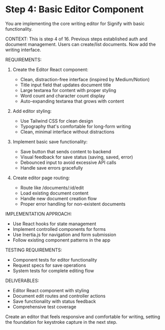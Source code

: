 # Step 4: Basic Editor Component

You are implementing the core writing editor for Signify with basic functionality.

CONTEXT: This is step 4 of 16. Previous steps established auth and document management. Users can create/list documents. Now add the writing interface.

REQUIREMENTS:
1. Create the Editor React component:
   - Clean, distraction-free interface (inspired by Medium/Notion)
   - Title input field that updates document title
   - Large textarea for content with proper styling
   - Word count and character count display
   - Auto-expanding textarea that grows with content

2. Add editor styling:
   - Use Tailwind CSS for clean design
   - Typography that's comfortable for long-form writing
   - Clean, minimal interface without distractions

3. Implement basic save functionality:
   - Save button that sends content to backend
   - Visual feedback for save status (saving, saved, error)
   - Debounced input to avoid excessive API calls
   - Handle save errors gracefully

4. Create editor page routing:
   - Route like /documents/:id/edit
   - Load existing document content
   - Handle new document creation flow
   - Proper error handling for non-existent documents

IMPLEMENTATION APPROACH:
- Use React hooks for state management
- Implement controlled components for forms
- Use Inertia.js for navigation and form submission
- Follow existing component patterns in the app

TESTING REQUIREMENTS:
- Component tests for editor functionality
- Request specs for save operations
- System tests for complete editing flow

DELIVERABLES:
- Editor React component with styling
- Document edit routes and controller actions
- Save functionality with status feedback
- Comprehensive test coverage

Create an editor that feels responsive and comfortable for writing, setting the foundation for keystroke capture in the next step.